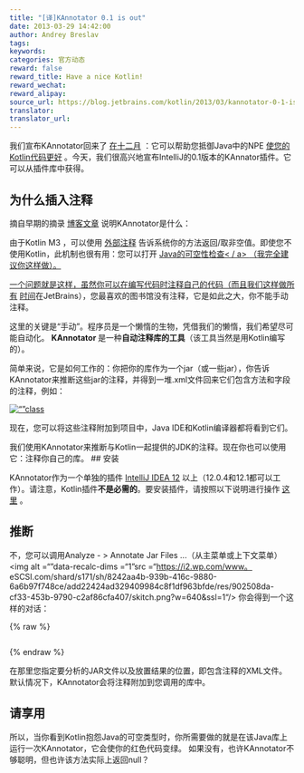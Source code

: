```yaml
---
title: "[译]KAnnotator 0.1 is out"
date: 2013-03-29 14:42:00
author: Andrey Breslav
tags:
keywords:
categories: 官方动态
reward: false
reward_title: Have a nice Kotlin!
reward_wechat:
reward_alipay:
source_url: https://blog.jetbrains.com/kotlin/2013/03/kannotator-0-1-is-out/
translator:
translator_url:
---
```


我们宣布KAnnotator回来了 [在十二月](http://blog.jetbrains.com/kotlin/2012/12/kotlin-m4-is-out/) ：它可以帮助您抵御Java中的NPE [使您的Kotlin代码更好](http://blog.jetbrains.com/kotlin/using-external-annotations/) 。今天，我们很高兴地宣布IntelliJ的0.1版本的KAnnator插件。它可以从插件库中获得。<span id =“more-1005”> </span>
## 为什么插入注释

摘自早期的摘录 [博客文章](http://blog.jetbrains.com/kotlin/2012/12/kotlin-m4-is-out/) 说明KAnnotator是什么：
<p> <span style =“font-size：16px”>由于Kotlin M3 </span> <span style =“font-size：16px”>，可以使用</span> <a href =“http： /blog.jetbrains.com/kotlin/using-external-annotations/">外部注释</a> <span style =“font-size：16px”>告诉系统你的方法返回/取非空值。即使您不使用Kotlin，此机制也很有用：您可以打开</span> <a href="http://www.jetbrains.com/idea/documentation/howto.html"> Java的可空性检查< / a> <span style =“font-size：16px”>（我完全建议你这样做）。</span> </p>
<p>一个问题就是这样，虽然你可以在编写代码时注释自己的代码（而且我们这样做<a href =“https://github.com/JetBrains/kotlin/blob/master/compiler /frontend/src/org/jetbrains/jet/lang/types/TypeConstructor.java">所有</a> <a href =“https://github.com/JetBrains/intellij-community/blob/master/platform/ util / src / com / intellij / util / text / CharArrayUtil.java“> </a> <a href =”https://github.com/JetBrains/la-clojure/blob/master/src/org/jetbrains /plugins/clojure/utils/ClojureUtils.java">时间</a>在JetBrains），您最喜欢的图书馆没有注释，它是如此之大，你不能手动注释。</p>
<p>这里的关键是“手动”。程序员是一个懒惰的生物，凭借我们的懒惰，我们希望尽可能自动化。 <strong> KAnnotator </strong>是一种<strong>自动注释库的工具</strong>（该工具当然是用Kotlin编写的）。</p>
简单来说，它是如何工作的：你把你的库作为一个jar（或一些jar），你告诉KAnnotator来推断这些jar的注释，并得到一堆.xml文件回来它们包含方法和字段的注释，例如：</p>
<p> <a href="https://i0.wp.com/blog.jetbrains.com/kotlin/files/2012/12/annotations.xml_.png"> <img alt =“”class =“aligncenter” data-recalc-dims =“1”src =“https://i0.wp.com/blog.jetbrains.com/kotlin/files/2012/12/annotations.xml_.png?resize=409%2C149&amp;ssl= 1“/> </a> </p>
<p>现在，您可以将这些注释附加到项目中，Java IDE和Kotlin编译器都将看到它们。</p>
我们使用KAnnotator来推断与Kotlin一起提供的JDK的注释。现在你也可以使用它：注释你自己的库。
## 安装

KAnnotator作为一个单独的插件 [IntelliJ IDEA 12](http://www.jetbrains.com/idea/) 以上（12.0.4和12.1都可以工作）。请注意，Kotlin插件<strong>不是必需的</strong>。要安装插件，请按照以下说明进行操作 [这里](http://www.jetbrains.com/idea/plugins/index.html) 。
## 推断

不，您可以调用Analyze  - > Annotate Jar Files ...（从主菜单或上下文菜单）<img alt =“”data-recalc-dims =“1”src =“https://i2.wp.com/www。 eSCSI.com/shard/s171/sh/8242aa4b-939b-416c-9880-6a6b97f748ce/add22424ad329409984c8f1df963bfde/res/902508da-cf33-453b-9790-c2af86cfa407/skitch.png?w=640&amp;ssl=1“/>
你会得到一个这样的对话：

{% raw %}
<p><img alt="" class="aligncenter" data-recalc-dims="1" src="https://i1.wp.com/www.evernote.com/shard/s171/sh/7a64fc28-2eef-4fa5-ab4d-9c76d1e5b743/a39de23030a194a1c353d88bf08c88cf/res/764fc590-59e4-424a-9d63-134b9d15fd9c/skitch.png?w=640&amp;ssl=1"/></p>
{% endraw %}

在那里您指定要分析的JAR文件以及放置结果的位置，即包含注释的XML文件。默认情况下，KAnnotator会将注释附加到您调用的库中。
## 请享用

所以，当你看到Kotlin抱怨Java的可空类型时，你所需要做的就是在该Java库上运行一次KAnnotator，它会使你的红色代码变绿。
如果没有，也许KAnnotator不够聪明，但也许该方法实际上返回null？
